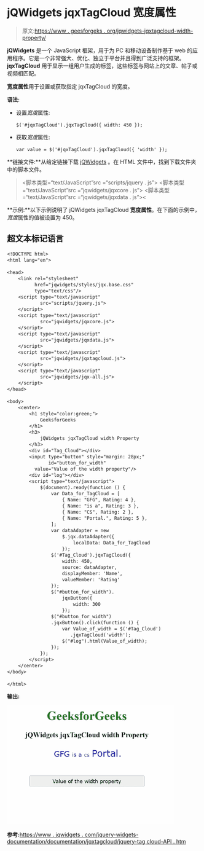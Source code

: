 # jQWidgets jqxTagCloud 宽度属性

> 原文:[https://www . geesforgeks . org/jqwidgets-jqxtagcloud-width-property/](https://www.geeksforgeeks.org/jqwidgets-jqxtagcloud-width-property/)

**jQWidgets** 是一个 JavaScript 框架，用于为 PC 和移动设备制作基于 web 的应用程序。它是一个非常强大、优化、独立于平台并且得到广泛支持的框架。 **jqxTagCloud** 用于显示一组用户生成的标签，这些标签与网站上的文章、帖子或视频相匹配。

**宽度属性**用于设置或获取指定 jqxTagCloud 的宽度。

**语法:**

*   设置*宽度*属性:

    ```
    $('#jqxTagCloud').jqxTagCloud({ width: 450 });
    ```

*   获取*宽度*属性:

    ```
    var value = $('#jqxTagCloud').jqxTagCloud({ 'width' });
    ```

**链接文件:**从给定链接下载 [jQWidgets](https://www.jqwidgets.com/download/) 。在 HTML 文件中，找到下载文件夹中的脚本文件。

> <link rel="”stylesheet”" href="”jqwidgets/styles/jqx.base.css”" type="”text/css”">
> <脚本类型=“text/JavaScript”src =“scripts/jquery . js”></脚本>
> <脚本类型=“text/JavaScript”src =“jqwidgets/jqxcore . js”></脚本>
> <脚本类型=“text/JavaScript”src =“jqwidgets/jqxdata . js”><

**示例:**以下示例说明了 jQWidgets jqxTagCloud **宽度属性**。在下面的示例中，*宽度*属性的值被设置为 450。

## 超文本标记语言

```
<!DOCTYPE html>
<html lang="en">

<head>
    <link rel="stylesheet" 
          href="jqwidgets/styles/jqx.base.css"
          type="text/css"/>
    <script type="text/javascript" 
            src="scripts/jquery.js">
    </script>
    <script type="text/javascript" 
            src="jqwidgets/jqxcore.js">
    </script>
    <script type="text/javascript" 
            src="jqwidgets/jqxdata.js">
    </script>
    <script type="text/javascript" 
            src="jqwidgets/jqxtagcloud.js">
    </script>
    <script type="text/javascript" 
            src="jqwidgets/jqx-all.js">
    </script>
</head>

<body>
    <center>
        <h1 style="color:green;">
            GeeksforGeeks
        </h1>
        <h3>
            jQWidgets jqxTagCloud width Property
        </h3>
        <div id="Tag_Cloud"></div>
        <input type="button" style="margin: 28px;" 
               id="button_for_width"
          value="Value of the width property"/>
        <div id="log"></div>
        <script type="text/javascript">
            $(document).ready(function () {
                var Data_for_TagCloud = [
                    { Name: "GFG", Rating: 4 },
                    { Name: "is a", Rating: 3 },
                    { Name: "CS", Rating: 2 },
                    { Name: "Portal.", Rating: 5 },
                ];
                var dataAdapter = new
                    $.jqx.dataAdapter({
                        localData: Data_for_TagCloud
                    });
                $('#Tag_Cloud').jqxTagCloud({
                    width: 450,
                    source: dataAdapter,
                    displayMember: 'Name',
                    valueMember: 'Rating'
                });
                $("#button_for_width").
                    jqxButton({
                        width: 300
                    });
                $("#button_for_width")
                .jqxButton().click(function () {
                    var Value_of_width = $('#Tag_Cloud')
                       .jqxTagCloud('width');
                    $("#log").html(Value_of_width);
                });
            });
        </script>
    </center>
</body>

</html>
```

**输出:**

![](img/ff6ded58a3cbe6e5379987502a68198e.png)

**参考:**[https://www . jqwidgets . com/jquery-widgets-documentation/documentation/jqxtagcloud/jquery-tag cloud-API . htm](https://www.jqwidgets.com/jquery-widgets-documentation/documentation/jqxtagcloud/jquery-tagcloud-api.htm)